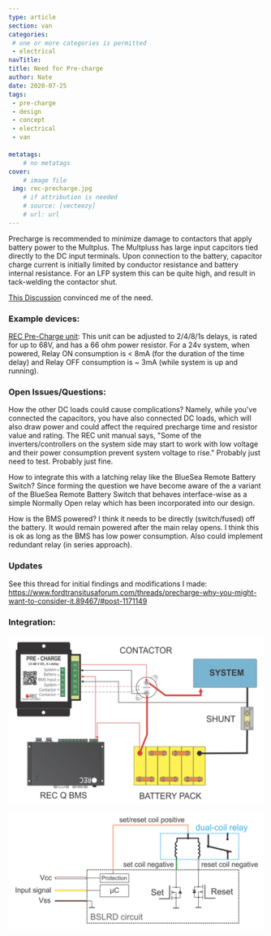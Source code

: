 ```yaml
---
type: article
section: van
categories: 
 # one or more categories is permitted
 - electrical
navTitle: 
title: Need for Pre-charge
author: Nate
date: 2020-07-25
tags:
 - pre-charge
 - design
 - concept
 - electrical
 - van

metatags:
	# no metatags
cover: 
	# image file
 img: rec-precharge.jpg
	# if attribution is needed
	# source: [vecteezy]
	# url: url
---
```


Precharge is recommended to minimize damage to contactors that apply battery power to the Multplus.  The Multpluss has large input capcitors tied directly to the DC input terminals.  Upon connection to the battery, capacitor charge current is initially limited by conductor resistance and battery internal resistance.  For an LFP system this can be quite high, and result in tack-welding the contactor shut.

[This Discussion](https://community.victronenergy.com/questions/13165/multiplus-123000120-50-120v-inrush-current-on-init.html) convinced me of the need.

### Example devices:

[REC Pre-Charge unit](UserManualPrechargeNew.pdf): This unit can be adjusted to 2/4/8/1s delays, is rated for up to 68V, and has a 66 ohm power resistor.  For a 24v system, when powered, Relay ON consumption is < 8mA (for the duration of the time delay) and Relay OFF consumption is ~ 3mA (while system is up and running).

### Open Issues/Questions:

How the other DC loads could cause complications?  Namely, while you've connected the capacitors, you have also connected DC loads, which will also draw power and could affect the required precharge time and resistor value and rating.  The REC unit manual says, "Some of the inverters/controllers on the system side may start to work with low voltage and their power consumption prevent system voltage to rise."  Probably just need to test.  Probably just fine.

How to integrate this with a latching relay like the BlueSea Remote Battery Switch?  Since forming the question we have become aware of the a variant of the BlueSea Remote Battery Switch that behaves interface-wise as a simple Normally Open relay which has been incorporated into our design.

How is the BMS powered?  I think it needs to be directly (switch/fused) off the battery.  It would remain powered after the main relay opens.  I think this is ok as long as the BMS has low power consumption.  Also could implement redundant relay (in series approach).


### Updates

See this thread for initial findings and modifications I made:
https://www.fordtransitusaforum.com/threads/precharge-why-you-might-want-to-consider-it.89467/#post-1171149


### Integration:

![REC Pre-Charge Wiring](rec_precharge_wiring.png)

![Latching Relay Driver](rec_latching_relay_driver.png)

